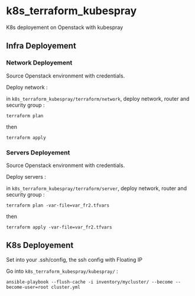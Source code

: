 # k8s_terraform_kubespray
K8s deployement on Openstack with  kubespray

## Infra Deployement

### Network Deployement
Source Openstack environment with credentials.

Deploy network :

in `k8s_terraform_kubespray/terraform/network`, deploy network, router and security group :
```
terraform plan
```
then
```
terraform apply
```

### Servers Deployement
Source Openstack environment with credentials.

Deploy servers  :

in `k8s_terraform_kubespray/terraform/server`, deploy network, router and security group :
```
terraform plan -var-file=var_fr2.tfvars
```
then
```
terraform apply -var-file=var_fr2.tfvars
```

## K8s Deployement

Set into your .ssh/config, the ssh config with Floating IP

Go into `k8s_terraform_kubespray/kubespray/` :
```
ansible-playbook --flush-cache -i inventory/mycluster/ --become --become-user=root cluster.yml
```
